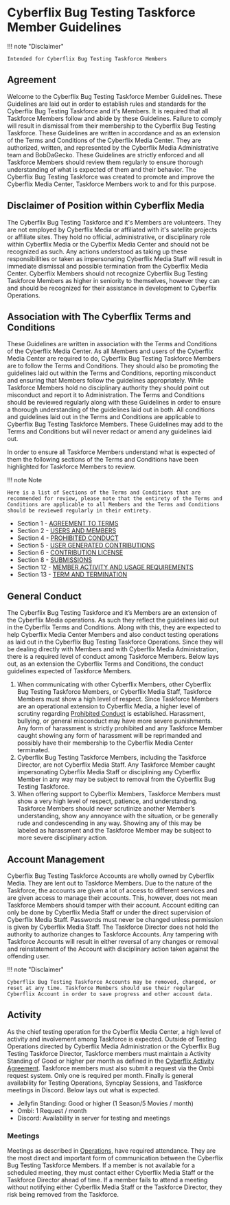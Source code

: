 # Cyberflix Bug Testing Taskforce Member Guidelines
!!! note "Disclaimer"

    Intended for Cyberflix Bug Testing Taskforce Members

## Agreement
Welcome to the Cyberflix Bug Testing Taskforce Member Guidelines. These Guidelines are laid out in order to establish rules and standards for the Cyberflix Bug Testing Taskforce and it's Members. It is required that all Taskforce Members follow and abide by these Guidelines. Failure to comply will result in dismissal from their membership to the Cyberflix Bug Testing Taskforce. These Guidelines are written in accordance and as an extension of the Terms and Conditions of the Cyberflix Media Center. They are authorized, written, and represented by the Cyberflix Media Administrative team and BobDaGecko. These Guidelines are strictly enforced and all Taskforce Members should review them regularly to ensure thorough understanding of what is expected of them and their behavior. The Cyberflix Bug Testing Taskforce was created to promote and improve the Cyberflix Media Center, Taskforce Members work to and for this purpose.

## Disclaimer of Position within Cyberflix Media
The Cyberflix Bug Testing Taskforce and it's Members are volunteers. They are not employed by Cyberflix Media or affiliated with it's satellite projects or affiliate sites. They hold no official, administrative, or disciplinary role within Cyberflix Media or the Cyberflix Media Center and should not be recognized as such. Any actions understood as taking up these responsibilities or taken as impersonating Cyberflix Media Staff will result in immediate dismissal and possible termination from the Cyberflix Media Center. Cyberflix Members should not recognize Cyberflix Bug Testing Taskforce Members as higher in seniority to themselves, however they can and should be recognized for their assistance in development to Cyberflix Operations.

## Association with The Cyberflix Terms and Conditions
These Guidelines are written in association with the Terms and Conditions of the Cyberflix Media Center. As all Members and users of the Cyberflix Media Center are required to do, Cyberflix Bug Testing Taskforce Members are to follow the Terms and Conditions. They should also be promoting the guidelines laid out within the Terms and Conditions, reporting misconduct and ensuring that Members follow the guidelines appropriately. While Taskforce Members hold no disciplinary authority they should point out misconduct and report it to Administration. The Terms and Conditions should be reviewed regularly along with these Guidelines in order to ensure a thorough understanding of the guidelines laid out in both. All conditions and guidelines laid out in the Terms and Conditions are applicable to Cyberflix Bug Testing Taskforce Members. These Guidelines may add to the Terms and Conditions but will never redact or amend any guidelines laid out.

In order to ensure all Taskforce Members understand what is expected of them the following sections of the Terms and Conditions have been highlighted for Taskforce Members to review. 

!!! note Note

    Here is a list of Sections of the Terms and Conditions that are recommended for review, please note that the entirety of the Terms and Conditions are applicable to all Members and the Terms and Conditions should be reviewed regularly in their entirety.

 - Section 1 - [AGREEMENT TO TERMS](https://docs.cyberflix.io/about/terms-and-conditions/#agreement-to-terms)
 - Section 2 - [USERS AND MEMBERS](https://docs.cyberflix.io/about/terms-and-conditions/#users-and-members)
 - Section 4 - [PROHIBITED CONDUCT](https://docs.cyberflix.io/about/terms-and-conditions/#prohibited-conduct)
 - Section 5 - [USER GENERATED CONTRIBUTIONS](https://docs.cyberflix.io/about/terms-and-conditions/#user-generated-contributions)
 - Section 6 - [CONTRIBUTION LICENSE](https://docs.cyberflix.io/about/terms-and-conditions/#contribution-license)
 - Section 8 - [SUBMISSIONS](https://docs.cyberflix.io/about/terms-and-conditions/#submissions)
 - Section 12 - [MEMBER ACTIVITY AND USAGE REQUIREMENTS](https://docs.cyberflix.io/about/terms-and-conditions/#member-activity-and-usage-requirements)
 - Section 13 - [TERM AND TERMINATION](https://docs.cyberflix.io/about/terms-and-conditions/#term-and-termination)

## General Conduct
The Cyberflix Bug Testing Taskforce and it’s Members are an extension of the Cyberflix Media operations. As such they reflect the guidelines laid out in the Cyberflix Terms and Conditions. Along with this, they are expected to help Cyberflix Media Center Members and also conduct testing operations as laid out in the Cyberflix Bug Testing Taskforce Operations. Since they will be dealing directly with Members and with Cyberflix Media Administration, there is a required level of conduct among Taskforce Members. Below lays out, as an extension the Cyberflix Terms and Conditions, the conduct guidelines expected of Taskforce Members.

1. When communicating with other Cyberflix Members, other Cyberflix Bug Testing Taskforce Members, or Cyberflix Media Staff, Taskforce Members must show a high level of respect. Since Taskforce Members are an operational extension to Cyberflix Media, a higher level of scrutiny regarding [Prohibited Conduct](https://docs.cyberflix.io/about/terms-and-conditions/#4-prohibited-conduct) is established. Harassment, bullying, or general misconduct may have more severe punishments. Any form of harassment is strictly prohibited and any Taskforce Member caught showing any form of harassment will be reprimanded and possibly have their membership to the Cyberflix Media Center terminated.
2. Cyberflix Bug Testing Taskforce Members, including the Taskforce Director, are not Cyberflix Media Staff. Any Taskforce Member caught impersonating Cyberflix Media Staff or disciplining any Cyberflix Member in any way may be subject to removal from the Cyberflix Bug Testing Taskforce.
3. When offering support to Cyberflix Members, Taskforce Members must show a very high level of respect, patience, and understanding. Taskforce Members should never scrutinize another Member’s understanding, show any annoyance with the situation, or be generally rude and condescending in any way. Showing any of this may be labeled as harassment and the Taskforce Member may be subject to more severe disciplinary action.

## Account Management
Cyberflix Bug Testing Taskforce Accounts are wholly owned by Cyberflix Media. They are lent out to Taskforce Members. Due to the nature of the Taskforce, the accounts are given a lot of access to different services and are given access to manage their accounts. This, however, does not mean Taskforce Members should tamper with their account. Account editing can only be done by Cyberflix Media Staff or under the direct supervision of Cyberflix Media Staff. Passwords must never be changed unless permission is given by Cyberflix Media Staff. The Taskforce Director does not hold the authority to authorize changes to Taskforce Accounts. Any tampering with Taskforce Accounts will result in either reversal of any changes or removal and reinstatement of the Account with disciplinary action taken against the offending user.

!!! note "Disclaimer"

    Cyberflix Bug Testing Taskforce Accounts may be removed, changed, or reset at any time. Taskforce Members should use their regular Cyberflix Account in order to save progress and other account data.

## Activity
As the chief testing operation for the Cyberflix Media Center, a high level of activity and involvement among Taskforce is expected. Outside of Testing Operations directed by Cyberflix Media Administration or the Cyberflix Bug Testing Taskforce Director, Taskforce members must maintain a Activity Standing of Good or higher per month as defined in the [Cyberflix Activity Agreement](https://docs.cyberflix.io/about/activity-agreement/#jellyfin-requirements). Taskforce members must also submit a request via the Ombi request system. Only one is required per month. Finally is general availability for Testing Operations, Syncplay Sessions, and Taskforce meetings in Discord. Below lays out what is expected.

 - Jellyfin Standing: Good or higher (1 Season/5 Movies / month)
 - Ombi: 1 Request / month
 - Discord: Availability in server for testing and meetings


### Meetings
Meetings as described in [Operations](https://docs.cyberflix.io/cbttf/operations/), have required attendance. They are the most direct and important form of communication between the Cyberflix Bug Testing Taskforce Members. If a member is not available for a scheduled meeting, they must contact either Cyberflix Media Staff or the Taskforce Director ahead of time. If a member fails to attend a meeting without notifying either Cyberflix Media Staff or the Taskforce Director, they risk being removed from the Taskforce.